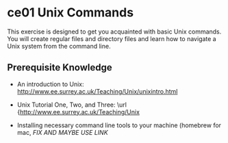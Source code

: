 # ce01 Unix Commands

This exercise is designed to get you acquainted with basic Unix commands.
You will create regular files and directory files and learn how to navigate 
a Unix system from the command line.

## Prerequisite Knowledge

* An introduction to Unix: http://www.ee.surrey.ac.uk/Teaching/Unix/unixintro.html

* Unix Tutorial One, Two, and Three: \url {http://www.ee.surrey.ac.uk/Teaching/Unix   

* Installing necessary command line tools to your machine (homebrew for mac, _FIX AND MAYBE USE LINK_



